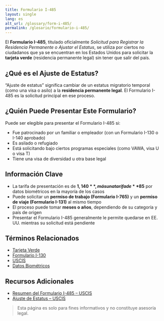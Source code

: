 ```yaml
---
title: Formulario I-485
layout: single
lang: es
alt_url: /glossary/form-i-485/
permalink: /glosario/formulario-i-485/
---
```


El **Formulario I-485**, titulado oficialmente *Solicitud para Registrar la Residencia Permanente o Ajustar el Estatus*, se utiliza por ciertos no ciudadanos que ya se encuentran en los Estados Unidos para solicitar la **tarjeta verde** (residencia permanente legal) sin tener que salir del país.

## ¿Qué es el Ajuste de Estatus?

“Ajuste de estatus” significa cambiar de un estatus migratorio temporal (como una visa o asilo) a la **residencia permanente legal**. El Formulario I-485 es la solicitud principal en ese proceso.

## ¿Quién Puede Presentar Este Formulario?

Puede ser elegible para presentar el Formulario I-485 si:

- Fue patrocinado por un familiar o empleador (con un Formulario I-130 o I-140 aprobado)  
- Es asilado o refugiado  
- Está solicitando bajo ciertos programas especiales (como VAWA, visa U o visa T)  
- Tiene una visa de diversidad u otra base legal  

## Información Clave

- La tarifa de presentación es de **$1,140**, más una tarifa de **$85** por datos biométricos en la mayoría de los casos  
- Puede solicitar un **permiso de trabajo (Formulario I-765)** y un **permiso de viaje (Formulario I-131)** al mismo tiempo  
- El proceso puede tomar **meses o años**, dependiendo de su categoría y país de origen  
- Presentar el Formulario I-485 generalmente le permite quedarse en EE. UU. mientras su solicitud está pendiente  

## Términos Relacionados

- [Tarjeta Verde](/glosario/green-card/)  
- [Formulario I-130](/glosario/formulario-i-130/)  
- [USCIS](/glosario/uscis/)  
- [Datos Biométricos](/glosario/biometrica/)  

## Recursos Adicionales

- [Resumen del Formulario I-485 – USCIS](https://www.uscis.gov/es/i-485)  
- [Ajuste de Estatus – USCIS](https://www.uscis.gov/es/green-card/green-card-processes-and-procedures/adjustment-of-status)  

> Esta página es solo para fines informativos y no constituye asesoría legal.